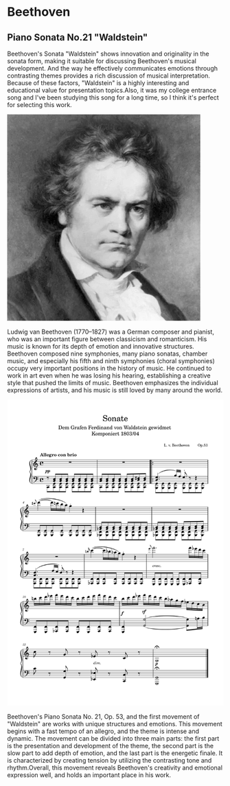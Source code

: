 # Beethoven
## Piano Sonata No.21 "Waldstein"
Beethoven's Sonata "Waldstein" shows innovation and originality in the sonata form, making it suitable for discussing Beethoven's musical development. And the way he effectively communicates emotions through contrasting themes provides a rich discussion of musical interpretation. Because of these factors, "Waldstein" is a highly interesting and educational value for presentation topics.Also, it was my college entrance song and I've been studying this song for a long time, so I think it's perfect for selecting this work.



<img src="beethoven.png">


Ludwig van Beethoven (1770–1827) was a German composer and pianist, who was an important figure between classicism and romanticism. His music is known for its depth of emotion and innovative structures. 
Beethoven composed nine symphonies, many piano sonatas, chamber music, and especially his fifth and ninth symphonies (choral symphonies) occupy very important positions in the history of music. He continued to work in art even when he was losing his hearing, establishing a creative style that pushed the limits of music. 
Beethoven emphasizes the individual expressions of artists, and his music is still loved by many around the world.



<img src="sonata-no.21.png">


Beethoven's Piano Sonata No. 21, Op. 53, and the first movement of "Waldstein" are works with unique structures and emotions. This movement begins with a fast tempo of an allegro, and the theme is intense and dynamic.
The movement can be divided into three main parts: the first part is the presentation and development of the theme, the second part is the slow part to add depth of emotion, and the last part is the energetic finale.
It is characterized by creating tension by utilizing the contrasting tone and rhythm.Overall, this movement reveals Beethoven's creativity and emotional expression well, and holds an important place in his work.

